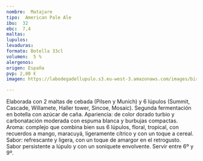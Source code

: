 ```yaml
---
nombre:  Matajare
tipo:  American Pale Ale
ibu:  32
ebc:  7,4
maltas: 
lupulos: 
levaduras: 
formato: Botella 33cl
volumen:  5 %
alergenos: 
origen: España
pvp: 2,80 €
imagen: https://labodegadellupulo.s3.eu-west-3.amazonaws.com/images/birras/matajare.jpg

---
```

Elaborada con 2 maltas de cebada (Pilsen y Munich) y 6 lúpulos (Summit, Cascade, Willamete, Haller tower, Sincoe, Mosaic). Segunda fermentación en botella con azúcar de caña. Apariencia: de color dorado turbio y carbonatación moderada con espuma blanca y burbujas compactas. Aroma: complejo que combina bien sus 6 lúpulos, floral, tropical, con recuerdos a mango, maracuyá, ligeramente cítrico y con un toque a cereal. Sabor: refrescante y ligera, con un toque de amargor en el retrogusto. Sabor persistente a lúpulo y con un soniquete envolvente.  Servir entre 6º y 9º.










